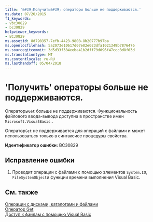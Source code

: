 ```yaml
---
title: '&#39;Получить&#39; операторы больше не поддерживаются.'
ms.date: 07/20/2015
f1_keywords:
- vbc30829
- bc30829
helpviewer_keywords:
- BC30829
ms.assetid: 8d798357-7efb-4423-9808-8b20777b97ba
ms.openlocfilehash: 5a2073e10617d07e82e023dfa1021349b7876476
ms.sourcegitcommit: 3d5d33f384eeba41b2dff79d096f47ccc8d8f03d
ms.translationtype: MT
ms.contentlocale: ru-RU
ms.lasthandoff: 05/04/2018
---
```

# <a name="39get39-statements-are-no-longer-supported"></a>&#39;Получить&#39; операторы больше не поддерживаются.
Операторы`Get` больше не поддерживаются. Функциональность файлового ввода-вывода доступна в пространстве имен `Microsoft.VisualBasic` .  
  
 Оператор`Get` не поддерживается для операций с файлами и может использоваться только в синтаксисе процедуры свойства.  
  
 **Идентификатор ошибки:** BC30829  
  
## <a name="to-correct-this-error"></a>Исправление ошибки  
  
1.  Проводит операции с файлами с помощью элементов `System.IO`, `FileSystemObject`и функции времени выполнения Visual Basic.  
  
## <a name="see-also"></a>См. также  
 [Операции с дисками, каталогами и файлами](../../visual-basic/developing-apps/programming/drives-directories-files/processing.md)  
 [Оператор Get](../../visual-basic/language-reference/statements/get-statement.md)  
 [Доступ к файлам с помощью Visual Basic](../../visual-basic/developing-apps/programming/drives-directories-files/file-access.md)
